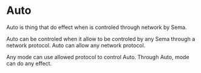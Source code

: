 # Auto


Auto is thing that do effect when is controled through network by Sema.


Auto can be controled when it allow to be controled by any Sema through a network protocol.
Auto can allow any network protocol.


Any mode can use allowed protocol to control Auto.
Through Auto, mode can do any effect.